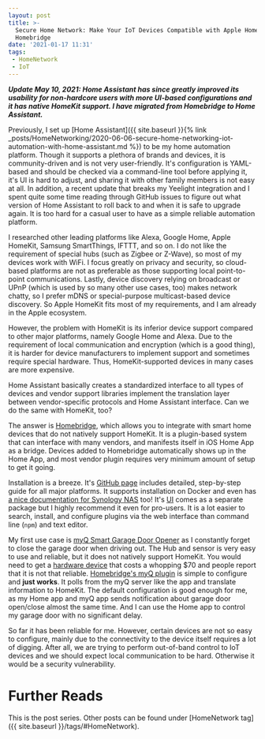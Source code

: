 ```yaml
---
layout: post
title: >-
  Secure Home Network: Make Your IoT Devices Compatible with Apple HomeKit with
  Homebridge
date: '2021-01-17 11:31'
tags:
 - HomeNetwork
 - IoT
---
```


***Update May 10, 2021: Home Assistant has since greatly improved its usability for non-hardcore users with more UI-based configurations and it has native HomeKit support. I have migrated from Homebridge to Home Assistant.***

Previously, I set up [Home Assistant]({{ site.baseurl }}{% link _posts/HomeNetworking/2020-06-06-secure-home-networking-iot-automation-with-home-assistant.md %}) to be my home automation platform. Though it supports a plethora of brands and devices, it is community-driven and is not very user-friendly. It's configuration is YAML-based and should be checked via a command-line tool before applying it, it's UI is hard to adjust, and sharing it with other family members is not easy at all. In addition, a recent update that breaks my Yeelight integration and I spent quite some time reading through GitHub issues to figure out what version of Home Assistant to roll back to and when it is safe to upgrade again. It is too hard for a casual user to have as a simple reliable automation platform.

I researched other leading platforms like Alexa, Google Home, Apple HomeKit, Samsung SmartThings, IFTTT, and so on. I do not like the requirement of special hubs (such as Zigbee or Z-Wave), so most of my devices work with WiFi. I focus greatly on privacy and security, so cloud-based platforms are not as preferable as those supporting local point-to-point communications. Lastly, device discovery relying on broadcast or UPnP (which is used by so many other use cases, too) makes network chatty, so I prefer mDNS or special-purpose multicast-based device discovery. So Apple HomeKit fits most of my requirements, and I am already in the Apple ecosystem.

However, the problem with HomeKit is its inferior device support compared to other major platforms, namely Google Home and Alexa. Due to the requirement of local communication and encryption (which is a good thing), it is harder for device manufacturers to implement support and sometimes require special hardware. Thus, HomeKit-supported devices in many cases are more expensive.

Home Assistant basically creates a standardized interface to all types of devices and vendor support libraries implement the translation layer between vendor-specific protocols and Home Assistant interface. Can we do the same with HomeKit, too?

The answer is [Homebridge](https://homebridge.io), which allows you to integrate with smart home devices that do not natively support HomeKit. It is a plugin-based system that can interface with many vendors, and manifests itself in iOS Home App as a bridge. Devices added to Homebridge automatically shows up in the Home App, and most vendor plugin requires very minimum amount of setup to get it going.

Installation is a breeze. It's [GitHub page](https://github.com/homebridge/homebridge) includes detailed, step-by-step guide for all major platforms. It supports installation on Docker and even has [a nice documentation for Synology NAS](https://github.com/oznu/docker-homebridge/wiki/Homebridge-on-Synology) too! It's [UI](https://github.com/oznu/homebridge-config-ui-x) comes as a separate package but I highly recommend it even for pro-users. It is a lot easier to search, install, and configure plugins via the web interface than command line (`npm`) and text editor.

My first use case is [myQ Smart Garage Door Opener](https://www.amazon.com/Smart-Garage-Opener-Chamberlain-myQ-G0401/dp/B08GD3D9YJ/) as I constantly forget to close the garage door when driving out. The Hub and sensor is very easy to use and reliable, but it does not natively support HomeKit. You would need to get a [hardware device](https://www.chamberlain.com/myq-home-bridge/p/MYQ-G0303-SP) that costs a whopping $70 and people report that it is not that reliable. [Homebridge's myQ plugin](https://www.npmjs.com/package/homebridge-myq) is simple to configure and **just works**. It polls from the myQ server like the app and translate information to HomeKit. The default configuration is good enough for me, as my Home app and myQ app sends notification about garage door open/close almost the same time. And I can use the Home app to control my garage door with no significant delay.

So far it has been reliable for me. However, certain devices are not so easy to configure, mainly due to the connectivity to the device itself requires a lot of digging. After all, we are trying to perform out-of-band control to IoT devices and we should expect local communication to be hard. Otherwise it would be a security vulnerability.

# Further Reads
This is the post series. Other posts can be found under [HomeNetwork tag]({{ site.baseurl }}/tags/#HomeNetwork).
